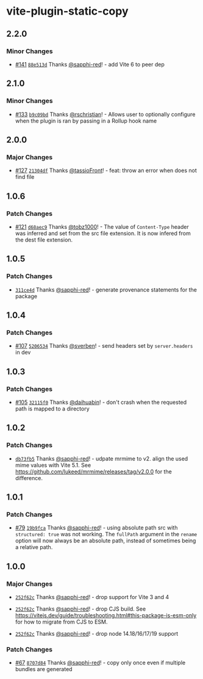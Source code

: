 # vite-plugin-static-copy

## 2.2.0

### Minor Changes

- [#141](https://github.com/sapphi-red/vite-plugin-static-copy/pull/141) [`88e513d`](https://github.com/sapphi-red/vite-plugin-static-copy/commit/88e513d37e7be5bc35c4f75737f1eabb230510a8) Thanks [@sapphi-red](https://github.com/sapphi-red)! - add Vite 6 to peer dep

## 2.1.0

### Minor Changes

- [#133](https://github.com/sapphi-red/vite-plugin-static-copy/pull/133) [`b9c09bd`](https://github.com/sapphi-red/vite-plugin-static-copy/commit/b9c09bd80d6706113bd4715c3cd68e6819e19f58) Thanks [@rschristian](https://github.com/rschristian)! - Allows user to optionally configure when the plugin is ran by passing in a Rollup hook name

## 2.0.0

### Major Changes

- [#127](https://github.com/sapphi-red/vite-plugin-static-copy/pull/127) [`21304df`](https://github.com/sapphi-red/vite-plugin-static-copy/commit/21304df03f6ad668d316653ee9d48c4fbc633bde) Thanks [@tassioFront](https://github.com/tassioFront)! - feat: throw an error when does not find file

## 1.0.6

### Patch Changes

- [#121](https://github.com/sapphi-red/vite-plugin-static-copy/pull/121) [`d68aec9`](https://github.com/sapphi-red/vite-plugin-static-copy/commit/d68aec950e58b16bac0f5621bf5d9636340109c8) Thanks [@tobz1000](https://github.com/tobz1000)! - The value of `Content-Type` header was inferred and set from the src file extension. It is now infered from the dest file extension.

## 1.0.5

### Patch Changes

- [`311ce4d`](https://github.com/sapphi-red/vite-plugin-static-copy/commit/311ce4d0c253402820d1fccb8d59a9e8a71ce967) Thanks [@sapphi-red](https://github.com/sapphi-red)! - generate provenance statements for the package

## 1.0.4

### Patch Changes

- [#107](https://github.com/sapphi-red/vite-plugin-static-copy/pull/107) [`5206534`](https://github.com/sapphi-red/vite-plugin-static-copy/commit/520653429a0aa2122feee9edbacc2195fd2624e4) Thanks [@sverben](https://github.com/sverben)! - send headers set by `server.headers` in dev

## 1.0.3

### Patch Changes

- [#105](https://github.com/sapphi-red/vite-plugin-static-copy/pull/105) [`32115f0`](https://github.com/sapphi-red/vite-plugin-static-copy/commit/32115f01abc98b9f128c427d1ffb4363860c5a95) Thanks [@daihuabin](https://github.com/daihuabin)! - don't crash when the requested path is mapped to a directory

## 1.0.2

### Patch Changes

- [`db73fb5`](https://github.com/sapphi-red/vite-plugin-static-copy/commit/db73fb50ed471b53cf6fd365443edd163a695e58) Thanks [@sapphi-red](https://github.com/sapphi-red)! - udpate mrmime to v2. align the used mime values with Vite 5.1. See https://github.com/lukeed/mrmime/releases/tag/v2.0.0 for the difference.

## 1.0.1

### Patch Changes

- [#79](https://github.com/sapphi-red/vite-plugin-static-copy/pull/79) [`19b9fca`](https://github.com/sapphi-red/vite-plugin-static-copy/commit/19b9fcade3a3a6b3249f27397a834d5a4c0321cb) Thanks [@sapphi-red](https://github.com/sapphi-red)! - using absolute path src with `structured: true` was not working. The `fullPath` argument in the `rename` option will now always be an absolute path, instead of sometimes being a relative path.

## 1.0.0

### Major Changes

- [`252f62c`](https://github.com/sapphi-red/vite-plugin-static-copy/commit/252f62ce6c3371367b4593b5c940371a88292021) Thanks [@sapphi-red](https://github.com/sapphi-red)! - drop support for Vite 3 and 4

- [`252f62c`](https://github.com/sapphi-red/vite-plugin-static-copy/commit/252f62ce6c3371367b4593b5c940371a88292021) Thanks [@sapphi-red](https://github.com/sapphi-red)! - drop CJS build. See https://vitejs.dev/guide/troubleshooting.html#this-package-is-esm-only for how to migrate from CJS to ESM.

- [`252f62c`](https://github.com/sapphi-red/vite-plugin-static-copy/commit/252f62ce6c3371367b4593b5c940371a88292021) Thanks [@sapphi-red](https://github.com/sapphi-red)! - drop node 14.18/16/17/19 support

### Patch Changes

- [#67](https://github.com/sapphi-red/vite-plugin-static-copy/pull/67) [`8707d84`](https://github.com/sapphi-red/vite-plugin-static-copy/commit/8707d84d478c3b183cf8639d27158aba9318a0c6) Thanks [@sapphi-red](https://github.com/sapphi-red)! - copy only once even if multiple bundles are generated
